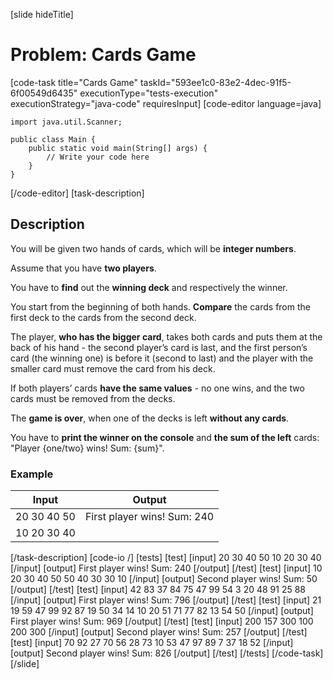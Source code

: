 [slide hideTitle]
# Problem: Cards Game
[code-task title="Cards Game" taskId="593ee1c0-83e2-4dec-91f5-6f00549d6435" executionType="tests-execution" executionStrategy="java-code" requiresInput]
[code-editor language=java]
```
import java.util.Scanner;

public class Main {
    public static void main(String[] args) {
        // Write your code here
    }
}
```
[/code-editor]
[task-description]
## Description
You will be given two hands of cards, which will be **integer numbers**.

Assume that you have **two players**.

You have to **find** out the **winning deck** and respectively the winner.

You start from the beginning of both hands. **Compare** the cards from the first deck to the cards from the second deck. 

The player, **who has the bigger card**, takes both cards and puts them at the back of his hand - the second player’s card is last, and the first person’s card (the winning one) is before it (second to last) and the player with the smaller card must remove the card from his deck. 

If both players’ cards **have the same values** - no one wins, and the two cards must be removed from the decks. 

The **game is over**, when one of the decks is left **without any cards**. 

You have to **print the winner on the console** and **the sum of the left** cards: "Player \{one/two\} wins! Sum: \{sum\}".

### Example
| **Input** | **Output** |
| --- | --- |
| 20 30 40 50  | First player wins! Sum: 240 |
| 10 20 30 40 | |

[/task-description]
[code-io /]
[tests]
[test]
[input]
20 30 40 50
10 20 30 40
[/input]
[output]
First player wins! Sum: 240
[/output]
[/test]
[test]
[input]
10 20 30 40 50
50 40 30 30 10
[/input]
[output]
Second player wins! Sum: 50
[/output]
[/test]
[test]
[input]
42 83 37 84 75 47 99
54 3 20 48 91 25 88
[/input]
[output]
First player wins! Sum: 796
[/output]
[/test]
[test]
[input]
21 19 59 47 99 92 87 19 50 34
14 10 20 51 71 77 82 13 54 50
[/input]
[output]
First player wins! Sum: 969
[/output]
[/test]
[test]
[input]
200 157 300
100 200 300
[/input]
[output]
Second player wins! Sum: 257
[/output]
[/test]
[test]
[input]
70 92 27 70 56 28 73 10
53 47 97 89 7 37 18 52
[/input]
[output]
Second player wins! Sum: 826
[/output]
[/test]
[/tests]
[/code-task]
[/slide]